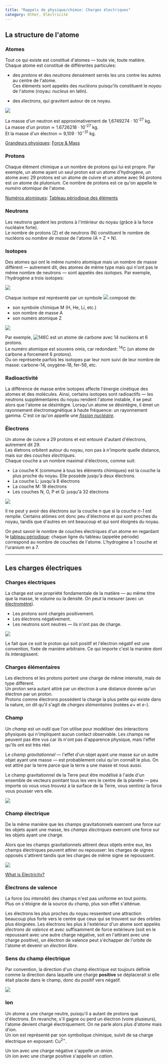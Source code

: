 ```yaml
---
title: "Rappels de physique/chimie: Charges électriques"
category: Other, Éléctricité
---
```


## La structure de l'atome

### Atomes

Tout ce qui existe est constitué d'atomes — toute vie, toute matière.  
Chaque atome est constitué de différentes particules:

* des *protons* et des *neutrons* densément serrés les uns contre les autres au centre de l'atome.  
  Ces éléments sont appelés des *nucléons* puisqu'ils constituent le *noyau* de l'atome (noyau: *nucleus* en latin).

* des *électrons*, qui gravitent autour de ce noyau.

![](https://imgur.com/z6iP7rxm.png)

La masse d'un neutron est approximativement de 1,6749274 ⋅ 10<sup>-27</sup> kg.  
La masse d'un proton ≃ 1.6726218 ⋅ 10<sup>-27</sup> kg.  
Et la masse d'un électron ≃ 9,109 ⋅ 10<sup>−31</sup> kg.

<ins>Grandeurs physiques</ins>: [Force & Mass](https://physics.info/newton-second/)

### Protons

Chaque élément chimique a un nombre de protons qui lui est propre.
Par exemple, un atome ayant un seul proton est un atome d'hydrogène, un atome avec 29 protons est un atome de cuivre et un atome avec 94 protons est un atome de plutonium. Ce nombre de protons est ce qu'on appelle le *numéro atomique* de l'atome.

<ins>Numéros atomiques</ins>: [Tableau périodique des éléments](https://fr.wikipedia.org/wiki/Tableau_p%C3%A9riodique_des_%C3%A9l%C3%A9ments)

### Neutrons

Les neutrons gardent les protons à l'intérieur du noyau (grâce à la force nucléaire forte).  
Le nombre de protons (Z) et de neutrons (N) constituent le nombre de nucléons ou *nombre de masse* de l'atome (A = Z + N).

### Isotopes

Des atomes qui ont le même numéro atomique mais un nombre de masse différent — autrement dit, des atomes de même type mais qui n'ont pas le même nombre de neutrons — sont appelés des *isotopes*. Par exemple, l'hydrogène a trois isotopes:

![](https://i.imgur.com/LGieCXp.jpg)

Chaque isotope est représenté par un symbole ![](https://wikimedia.org/api/rest_v1/media/math/render/svg/4076065bdf2357984cb12d4c63b92d5155de6199) composé de:
* son symbole chimique M (H, He, Li, etc.)
* son nombre de masse A
* son numéro atomique Z

![](https://i.imgur.com/HBahEnn.jpg)

Par exemple, ![<sup>14</sup><sub>6</sub>C](https://i.imgur.com/X5tKQlH.png) est un atome de carbone avec 14 nucléons et 6 protons.  
Le numéro atomique est souvens omis, car redondant: <sup>14</sup>C (un atome de carbone a forcement 6 protons).  
Ou on représente parfois les isotopes par leur nom suivi de leur nombre de masse: carbone-14, oxygène-18, fer-56, etc.

### Radioactivité

La différence de masse entre isotopes affecte l'énergie cinétique des atomes et des molécules. Ainsi, certains isotopes sont radioactifs — les neutrons supplémentaires du noyau rendent l'atome instable, il se peut alors que l'atome se désintègre.
Lorsqu'un atome se désintègre, il émet un rayonnement électromagnétique à haute fréquence: un rayonnement gamma. C'est ce qu'on appelle une [*fission nucléaire*](https://fr.wikipedia.org/wiki/Fission_nucl%C3%A9aire).

### Électrons

Un atome de cuivre a 29 protons et est entouré d'autant d'électrons, autrement dit 29.  
Les életrons orbitent autour du noyau, non pas à n'importe quelle distance, mais sur des *couches électriques*.  
Chaque couche a un nombre maximal d'électrons, comme suit:

* La couche K (commune à tous les éléments chimiques) est la couche la plus proche du noyau. Elle possède jusqu'à deux électrons.
* La couche L: jusqu'à 8 électrons
* La couche M: 18 électrons
* Les couches N, O, P et Q: jusqu'à 32 électrons

![](https://i.imgur.com/65FW93r.jpg)

Il ne peut y avoir des électrons sur la couche *n* que si la couche *n-1* est remplie. Certains atômes ont donc peu d'électrons et qui sont proches du noyau, tandis que d'autres en ont beaucoup et qui sont éloignés du noyau.

On peut savoir le nombre de couches électriques d'un atome en regardant le [tableau périodique](https://upload.wikimedia.org/wikipedia/commons/9/91/Tableau_p%C3%A9riodique_des_%C3%A9l%C3%A9ments.svg?uselang=fr): chaque ligne du tableau (appelée période) correspond au nombre de couches de l'atome. L'hydrogène a 1 couche et l'uranium en a 7.

---

## Les charges électriques

### Charges électriques

La charge est une propriété fondamentale de la matière — au même titre que la masse, le volume ou la densité. On peut la mesurer (avec un [électromètre](https://fr.wikipedia.org/wiki/%C3%89lectrom%C3%A8tre)).

* Les protons sont chargés positivement.
* Les électrons négativement.
* Les neutrons sont neutres — ils n'ont pas de charge.

![](https://i.imgur.com/3R1pm9Jm.png)

Le fait que ce soit le proton qui soit positif et l'électron négatif est une convention, fixée de manière arbitraire. Ce qui importe c'est la manière dont ils interagissent.

### Charges élémentaires

Les électrons et les protons portent une charge de même intensité, mais de type différent.  
Un proton sera autant attiré par un électron à une distance donnée qu'un électron par un proton.  
Protons comme électrons possèdent la charge la plus petite qui existe dans la nature, on dit qu'il s'agit de *charges élémentaires* (notées *e+* et *e-*).

### Champ

Un *champ* est un outil que l'on utilise pour modéliser des interactions physiques qui n'impliquent aucun contact observable. Les champs ne peuvent pas être vus car ils n'ont pas d'apparence physique, mais l'effet qu'ils ont est très réel.

Le *champ gravitationnel* — l'effet d'un objet ayant une masse sur un autre objet ayant une masse — est probablement celui qu'on connaît le plus. On est attiré par la terre parce que la terre a une masse et nous aussi.

Le champ gravitationnel de la Terre peut être modélisé à l'aide d'un ensemble de vecteurs pointant tous les vers le centre de la planète — peu importe où vous vous trouvez à la surface de la Terre, vous sentirez la force vous pousser vers elle.

![](https://i.imgur.com/g6nGfUc.png)

### Champ électrique

De la même manière que les champs gravitationnels exercent une force sur les objets ayant une masse, les *champs électriques* exercent une force sur les objets ayant une charge.

Alors que les champs gravitationnels attirent deux objets entre eux, les champs électriques peuvent attirer ou repousser: les charges de signes opposés s'attirent tandis que les charges de même signe se repoussent.

![](https://i.imgur.com/hm23Gn9m.png)

[What is Electricity?](https://learn.sparkfun.com/tutorials/what-is-electricity/all)

### Électrons de valence

La force (ou *intensité*) des champs n'est pas uniforme en tout points.  
Plus on s'éloigne de la source du champ, plus son effet s'atténue.

Les électrons les plus proches du noyau ressentent une attraction beaucoup plus forte vers le centre que ceux qui se trouvent sur des orbites plus éloignées. Les électrons les plus à l'extérieur d'un atome sont appelés *électrons de valence* et avec suffisamment de force extérieure (soit en le repoussant avec une autre charge négative, soit en l'attirant avec une charge positive), un électron de valence peut s'échapper de l'orbite de l'atome et devenir un *électron libre*.

### Sens du champ électrique

Par convention, la direction d'un champ électrique est toujours définie comme la direction dans laquelle une charge **positive** se déplacerait si elle était placée dans le champ, donc du positif vers négatif.

![](https://babel.cegep-ste-foy.qc.ca/profs/rfoy/capsules/images/lignesc.gif)

### Ion

Un atome a une charge neutre, puisqu'il a autant de protons que d'électrons. En revanche, s'il gagne ou perd un électron (voire plusieurs), l'atome devient chargé électriquement. On ne parle alors plus d'*atome* mais d'*ion*.  
Un ion est représenté par son symbolique chimique, suivit de sa charge électrique en exposant: Cu<sup>2+</sup>.

Un ion avec une charge négative s'appelle un *anion*.  
Un ion avec une charge positive s'appelle un *cation*.
